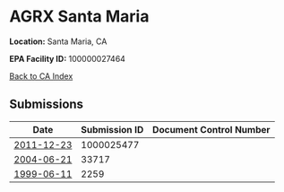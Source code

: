 # AGRX Santa Maria

**Location:** Santa Maria, CA

**EPA Facility ID:** 100000027464

[Back to CA Index](../../index.md)

## Submissions

| Date | Submission ID | Document Control Number |
|------|--------------|-------------------------|
| [2011-12-23](submissions/1000025477.md) | 1000025477 |  |
| [2004-06-21](submissions/33717.md) | 33717 |  |
| [1999-06-11](submissions/2259.md) | 2259 |  |
